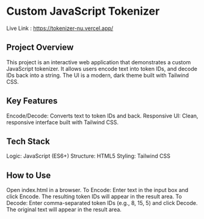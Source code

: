 # Custom JavaScript Tokenizer

Live Link : https://tokenizer-nu.vercel.app/

## Project Overview
This project is an interactive web application that demonstrates a custom JavaScript tokenizer. It allows users encode text into token IDs, and decode IDs back into a string. The UI is a modern, dark theme built with Tailwind CSS.

## Key Features
Encode/Decode: Converts text to token IDs and back.
Responsive UI: Clean, responsive interface built with Tailwind CSS.

## Tech Stack
Logic: JavaScript (ES6+)
Structure: HTML5
Styling: Tailwind CSS

## How to Use
Open index.html in a browser.
To Encode: Enter text in the input box and click Encode. The resulting token IDs will appear in the result area.
To Decode: Enter comma-separated token IDs (e.g., 8, 15, 5) and click Decode. The original text will appear in the result area.

